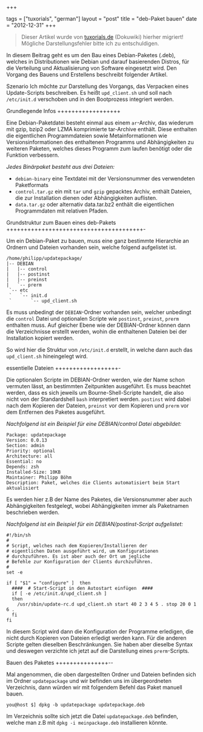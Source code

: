 +++

tags = ["tuxorials", "german"]
layout = "post"
title = "deb-Paket bauen"
date = "2012-12-31"
+++

>
> Dieser Artikel wurde von [tuxorials.de](http://tuxorials.de) (Dokuwiki) hierher migriert!
> Mögliche Darstellungsfehler bitte ich zu entschuldigen.
>


In diesem Beitrag geht es um den Bau eines Debian-Paketes (.deb),
welches in Distributionen wie Debian und darauf basierenden Distros, für
die Verteilung und Aktualisierung von Software eingesetzt wird. Den
Vorgang des Bauens und Erstellens beschreibt folgender Artikel.

Szenario Ich möchte zur Darstellung des Vorgangs, das Verpacken eines
Update-Scripts beschreiben. Es heißt `upd_client.sh` und soll nach
`/etc/init.d` verschoben und in den Bootprozess integriert werden.

Grundlegende Infos
++++++++++++++++++

Eine Debian-Paketdatei besteht einmal aus einem `ar`-Archiv, das
wiederum mit gzip, bzip2 oder LZMA komprimierte tar-Archive enthält.
Diese enthalten die eigentlichen Programmdateien sowie Metainformationen
wie Versionsinformationen des enthaltenen Programms und Abhängigkeiten
zu weiteren Paketen, welches dieses Programm zum laufen benötigt oder
die Funktion verbessern.

*Jedes Binärpaket besteht aus drei Dateien:*

-   `debian-binary` eine Textdatei mit der Versionsnummer des
    verwendeten Paketformats
-   `control.tar.gz` ein mit `tar` und `gzip` gepacktes Archiv, enthält
    Dateien, die zur Installation dienen oder Abhängigkeiten auflisten.
-   `data.tar.gz` oder alternativ data.tar.bz2 enthält die eigentlichen
    Programmdaten mit relativen Pfaden.

Grundstruktur zum Bauen eines deb-Pakets
+++++++++++++++++++++++++++++++++++++++-

Um ein Debian-Paket zu bauen, muss eine ganz bestimmte Hierarchie an
Ordnern und Dateien vorhanden sein, welche folgend aufgelistet ist.

```
/home/philipp/updatepackage/
|-- DEBIAN
|   |-- control
|   |-- postinst
|   |-- preinst
|   `-- prerm
 `-- etc  
 `   `-- init.d  
 `       `-- upd_client.sh
```

Es muss unbedingt der `DEBIAN`-Ordner vorhanden sein, welcher unbedingt
die `control` Datei und optionalen Scripte wie `postinst`, `preinst`,
`prerm` enthalten muss. Auf gleicher Ebene wie der DEBIAN-Ordner können
dann die Verzeichnisse erstellt werden, wohin die enthaltenen Dateien
bei der Installation kopiert werden.

So wird hier die Struktur von `/etc/init.d` erstellt, in welche dann
auch das `upd_client.sh` hineingelegt wird.

essentielle Dateien
++++++++++++++++++-

Die optionalen Scripte im DEBIAN-Ordner werden, wie der Name schon
vermuten lässt, an bestimmten Zeitpunkten ausgeführt. Es muss beachtet
werden, dass es sich jeweils um Bourne-Shell-Scripte handelt, die also
nicht von der Standardshell `bash` interpretiert werden. `postinst` wird
dabei nach dem Kopieren der Dateien, `preinst` vor dem Kopieren und
`prerm` vor dem Entfernen des Paketes ausgeführt.

*Nachfolgend ist ein Beispiel für eine DEBIAN/control Datei abgebildet:*

```
Package: updatepackage
Version: 0.0.13
Section: admin
Priority: optional
Architecture: all
Essential: no
Depends: zsh
Installed-Size: 10KB
Maintainer: Philipp Böhm
Description: Paket, welches die Clients automatisiert beim Start aktualisiert
```

Es werden hier z.B der Name des Paketes, die Versionsnummer aber auch
Abhängigkeiten festgelegt, wobei Abhängigkeiten immer als Paketnamen
beschrieben werden.

*Nachfolgend ist ein Beispiel für ein DEBIAN/postinst-Script
aufgelistet:*

```
#!/bin/sh
#
# Script, welches nach dem Kopieren/Installieren der  
# eigentlichen Daten ausgeführt wird, um Konfigurationen  
# durchzuführen. Es ist aber auch der Ort um jegliche  
# Befehle zur Konfiguration der Clients durchzuführen.
#
set -e  

if [ "$1" = "configure" ]  then
  ####  # Start-Script in den Autostart einfügen  ####  
  if [ -e /etc/init.d/upd_client.sh ]  
  then  
    /usr/sbin/update-rc.d upd_client.sh start 40 2 3 4 5 . stop 20 0 1 6 .  
  fi
fi
```

In diesem Script wird dann die Konfiguration der Programme erledigen,
die nicht durch Kopieren von Dateien erledigt werden kann. Für die
anderen Scripte gelten dieselben Beschränkungen. Sie haben aber dieselbe
Syntax und deswegen verzichte ich jetzt auf die Darstellung eines
`prerm`-Scripts.

Bauen des Paketes
+++++++++++++++--

Mal angenommen, die oben dargestellten Ordner und Dateien befinden sich
im Ordner `updatepackage` und wir befinden uns im übergeordneten
Verzeichnis, dann würden wir mit folgendem Befehl das Paket manuell
bauen.

```
you@host $] dpkg -b updatepackage updatepackage.deb
```

Im Verzeichnis sollte sich jetzt die Datei `updatepackage.deb` befinden,
welche man z.B mit `dpkg -i meinpackage.deb` installieren könnte.
